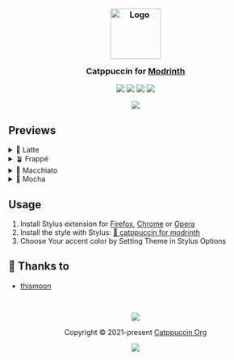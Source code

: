 <h3 align="center">
	<img src="https://raw.githubusercontent.com/catppuccin/catppuccin/main/assets/logos/exports/1544x1544_circle.png" width="100" alt="Logo"/><br/>
	<img src="https://raw.githubusercontent.com/catppuccin/catppuccin/main/assets/misc/transparent.png" height="30" width="0px"/>
	Catppuccin for <a href="https://modrinth.com">Modrinth</a>
	<img src="https://raw.githubusercontent.com/catppuccin/catppuccin/main/assets/misc/transparent.png" height="30" width="0px"/>
</h3>

<p align="center">
	<a href="https://github.com/catppuccin/modrinth/stargazers"><img src="https://img.shields.io/github/stars/catppuccin/modrinth?colorA=363a4f&colorB=b7bdf8&style=for-the-badge"></a>
	<a href="https://github.com/catppuccin/modrinth/issues"><img src="https://img.shields.io/github/issues/catppuccin/modrinth?colorA=363a4f&colorB=f5a97f&style=for-the-badge"></a>
	<a href="https://github.com/catppuccin/modrinth/contributors"><img src="https://img.shields.io/github/contributors/catppuccin/modrinth?colorA=363a4f&colorB=a6da95&style=for-the-badge"></a>
	<a href="https://raw.githubusercontent.com/catppuccin/modrinth/main/src/ModrinthCatppuccin.user.css"><img src="https://img.shields.io/badge/stylus-install-cba6f7?colorA=363a4f&style=for-the-badge"></a>
</p>

<p align="center">
	<img src="https://raw.githubusercontent.com/thismoon/modrinth/main/assets/res.webp"/>
</p>

## Previews

<details>
<summary>🌻 Latte</summary>
<img src="https://raw.githubusercontent.com/thismoon/modrinth/main/assets/latte.png"/>
</details>
<details>
<summary>🪴 Frappé</summary>
<img src="https://raw.githubusercontent.com/thismoon/modrinth/main/assets/frappe.png"/>
</details>
<details>
<summary>🌺 Macchiato</summary>
<img src="https://raw.githubusercontent.com/thismoon/modrinth/main/assets/macchiato.png"/>
</details>
<details>
<summary>🌿 Mocha</summary>
<img src="https://raw.githubusercontent.com/thismoon/modrinth/main/assets/mocha.png"/>
</details>

## Usage

1. Install Stylus extension for [Firefox](https://addons.mozilla.org/en-US/firefox/addon/styl-us/), [Chrome](https://chrome.google.com/webstore/detail/stylus/clngdbkpkpeebahjckkjfobafhncgmne) or [Opera](https://addons.opera.com/en-gb/extensions/details/stylus/)
2. Install the style with Stylus: [🔧 catppuccin for modrinth](https://raw.githubusercontent.com/catppuccin/modrinth/main/src/ModrinthCatppuccin.user.css)
3. Choose Your accent color by Setting Theme in Stylus Options

## 💝 Thanks to

- [thismoon](https://github.com/thismoon)

&nbsp;

<p align="center">
	<img src="https://raw.githubusercontent.com/catppuccin/catppuccin/main/assets/footers/gray0_ctp_on_line.svg?sanitize=true" />
</p>

<p align="center">
	Copyright &copy; 2021-present <a href="https://github.com/catppuccin" target="_blank">Catppuccin Org</a>
</p>

<p align="center">
	<a href="https://github.com/catppuccin/catppuccin/blob/main/LICENSE"><img src="https://img.shields.io/static/v1.svg?style=for-the-badge&label=License&message=MIT&logoColor=d9e0ee&colorA=363a4f&colorB=b7bdf8"/></a>
</p>
